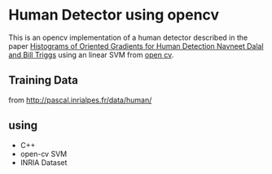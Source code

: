 # Human Detector using opencv

This is an opencv implementation of a human detector described in the paper [Histograms of Oriented Gradients for Human Detection 
Navneet Dalal and Bill Triggs](http://lear.inrialpes.fr/people/triggs/pubs/Dalal-cvpr05.pdf)
using an linear SVM from [open cv](http://opencv.org/).

## Training Data
from http://pascal.inrialpes.fr/data/human/

## using
- C++
- open-cv SVM
- INRIA Dataset
